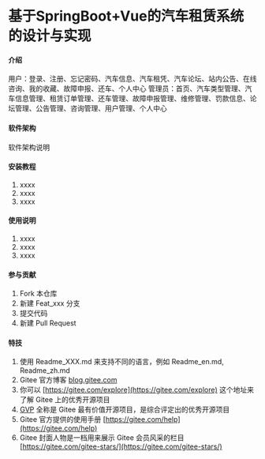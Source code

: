 # 基于SpringBoot+Vue的汽车租赁系统的设计与实现

#### 介绍
用户：登录、注册、忘记密码、汽车信息、汽车租凭、汽车论坛、站内公告、在线咨询、我的收藏、故障申报、还车、个人中心
管理员：首页、汽车类型管理、汽车信息管理、租赁订单管理、还车管理、故障申报管理、维修管理、罚款信息、论坛管理、公告管理、咨询管理、用户管理、个人中心

#### 软件架构
软件架构说明


#### 安装教程

1.  xxxx
2.  xxxx
3.  xxxx

#### 使用说明

1.  xxxx
2.  xxxx
3.  xxxx

#### 参与贡献

1.  Fork 本仓库
2.  新建 Feat_xxx 分支
3.  提交代码
4.  新建 Pull Request


#### 特技

1.  使用 Readme\_XXX.md 来支持不同的语言，例如 Readme\_en.md, Readme\_zh.md
2.  Gitee 官方博客 [blog.gitee.com](https://blog.gitee.com)
3.  你可以 [https://gitee.com/explore](https://gitee.com/explore) 这个地址来了解 Gitee 上的优秀开源项目
4.  [GVP](https://gitee.com/gvp) 全称是 Gitee 最有价值开源项目，是综合评定出的优秀开源项目
5.  Gitee 官方提供的使用手册 [https://gitee.com/help](https://gitee.com/help)
6.  Gitee 封面人物是一档用来展示 Gitee 会员风采的栏目 [https://gitee.com/gitee-stars/](https://gitee.com/gitee-stars/)
